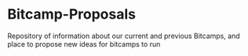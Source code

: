 # Bitcamp-Proposals
Repository of information about our current and previous Bitcamps, and place to propose new ideas for bitcamps to run
